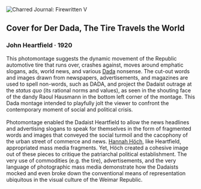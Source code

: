 <div class="artwork-of-the-day">
  <div class="container">
    <div class="img-wrapper">
      <img
        src="https://uploads5.wikiart.org/00292/images/john-heartfield/b73142acd1cad65fd6ed3c315232c911.jpg"
        alt="Charred Journal: Firewritten V" />
    </div>
    <div class="artwork-detail">
      <div class="artwork-origin"> 
        <h2 class="artwork-name">Cover for Der Dada, The Tire Travels the World</h2>
        <h3 class="artist">
          John Heartfield
                    ·  1920
        </h3>
      </div>
      <p class="description">
        <span class="artwork-description-text ng-binding" ng-bind-html="viewModel.ArtworkOfTheDay.Description | unsafe">This photomontage suggests the dynamic movement of the Republic automotive tire that runs over, crashes against, moves around emphatic slogans, ads, world news, and various <a target="_blank" href="https://www.wikiart.org/en/artists-by-art-movement/dada">Dada</a> nonsense. The cut-out words and images drawn from newspapers, advertisements, and magazines are used to spell non-words, such as DADA, and project the Dadaist outrage at the <i>status quo</i> (its rational norms and values), as seen in the shouting face of the dandy Raoul Hausmann in the bottom left corner of the montage. This Dada montage intended to playfully jolt the viewer to confront the contemporary moment of social and political crisis.<br><br>Photomontage enabled the Dadaist Heartfield to allow the news headlines and advertising slogans to speak for themselves in the form of fragmented words and images that conveyed the social turmoil and the cacophony of the urban street of commerce and news. <a target="_blank" href="https://www.wikiart.org/en/hannah-hoch">Hannah Höch</a>, like Heartfield, appropriated mass media fragments. Yet, Höch created a cohesive image out of these pieces to critique the patriarchal political establishment. The very use of commodities (e.g. the tire), advertisements, and the very language of photographic mass media demonstrate how the Dadaists mocked and even broke down the conventional means of representation ubiquitous in the visual culture of the Weimar Republic.</span>
                        <div class="text-shadow-container" ng-show="showShadow" style=""></div>
      </p>
    </div>
  </div>

</div>
